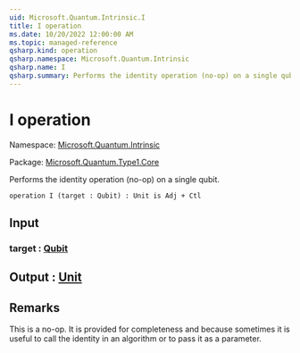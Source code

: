 ```yaml
---
uid: Microsoft.Quantum.Intrinsic.I
title: I operation
ms.date: 10/20/2022 12:00:00 AM
ms.topic: managed-reference
qsharp.kind: operation
qsharp.namespace: Microsoft.Quantum.Intrinsic
qsharp.name: I
qsharp.summary: Performs the identity operation (no-op) on a single qubit.
---
```


# I operation

Namespace: [Microsoft.Quantum.Intrinsic](xref:Microsoft.Quantum.Intrinsic)

Package: [Microsoft.Quantum.Type1.Core](https://nuget.org/packages/Microsoft.Quantum.Type1.Core)


Performs the identity operation (no-op) on a single qubit.

```qsharp
operation I (target : Qubit) : Unit is Adj + Ctl
```


## Input

### target : [Qubit](xref:microsoft.quantum.qsharp.valueliterals#qubit-literals)





## Output : [Unit](xref:microsoft.quantum.qsharp.valueliterals#unit-literal)



## Remarks

This is a no-op. It is provided for completeness and becausesometimes it is useful to call the identity in an algorithm or to pass it as a parameter.